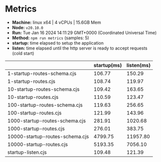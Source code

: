# Metrics
* __Machine:__ linux x64 | 4 vCPUs | 15.6GB Mem
* __Node:__ `v20.10.0`
* __Run:__ Tue Jan 16 2024 14:11:29 GMT+0000 (Coordinated Universal Time)
* __Method:__ `npm run metrics` (samples: 5)
* __startup:__ time elapsed to setup the application
* __listen:__ time elapsed until the http server is ready to accept requests (cold start)

| | startup(ms) | listen(ms) |
|-| -       | -      |
| 1-startup-routes-schema.cjs | 106.77 | 150.29 |
| 1-startup-routes.cjs | 108.74 | 119.97 |
| 10-startup-routes-schema.cjs | 109.42 | 163.65 |
| 10-startup-routes.cjs | 110.59 | 123.47 |
| 100-startup-routes-schema.cjs | 119.63 | 256.65 |
| 100-startup-routes.cjs | 121.99 | 143.96 |
| 1000-startup-routes-schema.cjs | 281.91 | 1020.68 |
| 1000-startup-routes.cjs | 276.01 | 383.75 |
| 10000-startup-routes-schema.cjs | 4799.75 | 11957.80 |
| 10000-startup-routes.cjs | 5193.35 | 7056.10 |
| startup-listen.cjs | 109.48 | 121.39 |
